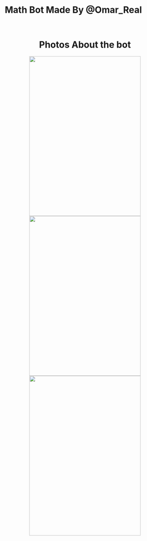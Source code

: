 
# Math Bot Made By @Omar_Real 

<br />
<center>
<h1>Photos About the bot</h1>
<img src = "https://camo.githubusercontent.com/f638d03012c8fc97337d05515c5a19f9af62146f/68747470733a2f2f777777616c61736d3334312e303030776562686f73746170702e636f6d2f53637265656e73686f745fd9a2d9a0d9a1d9a7d9a0d9a4d9a2d9a32dd9a1d9a1d9a5d9a2d9a2d9a12e706e67" width="350" height="500"/>
<br />
<img src = "https://wwwalasm341.000webhostapp.com/Screenshot_٢٠١٧٠٤٢٣-١١٥٢٤٦.png" width="350" height="500"/>
<br />
<img src = "https://wwwalasm341.000webhostapp.com/Screenshot_٢٠١٧٠٤٢٣-١١٥٢٣٥.png" width="350" height="500"/>
